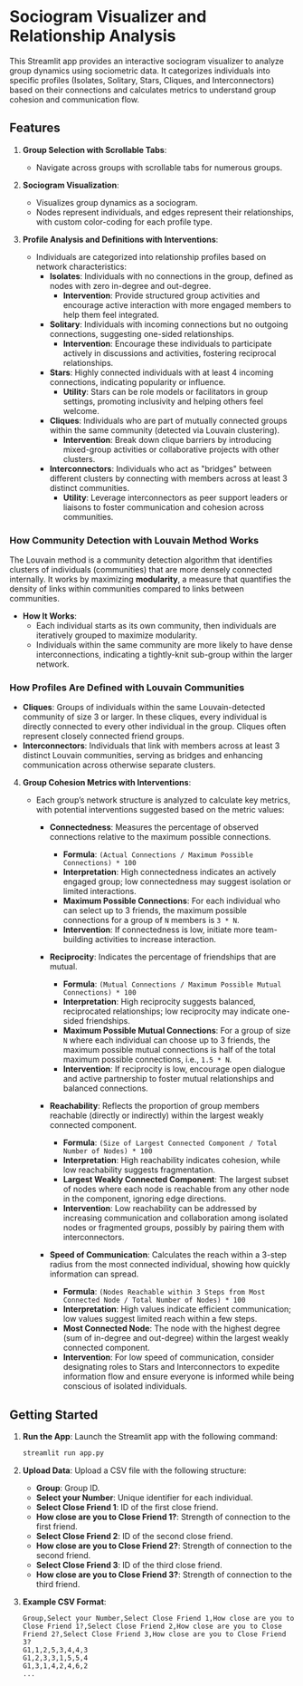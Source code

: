 # Sociogram Visualizer and Relationship Analysis

This Streamlit app provides an interactive sociogram visualizer to analyze group dynamics using sociometric data. It categorizes individuals into specific profiles (Isolates, Solitary, Stars, Cliques, and Interconnectors) based on their connections and calculates metrics to understand group cohesion and communication flow.

## Features

1. **Group Selection with Scrollable Tabs**:
   - Navigate across groups with scrollable tabs for numerous groups.

2. **Sociogram Visualization**:
   - Visualizes group dynamics as a sociogram.
   - Nodes represent individuals, and edges represent their relationships, with custom color-coding for each profile type.

3. **Profile Analysis and Definitions with Interventions**:
   - Individuals are categorized into relationship profiles based on network characteristics:
     - **Isolates**: Individuals with no connections in the group, defined as nodes with zero in-degree and out-degree.
       - **Intervention**: Provide structured group activities and encourage active interaction with more engaged members to help them feel integrated.
     - **Solitary**: Individuals with incoming connections but no outgoing connections, suggesting one-sided relationships.
       - **Intervention**: Encourage these individuals to participate actively in discussions and activities, fostering reciprocal relationships.
     - **Stars**: Highly connected individuals with at least 4 incoming connections, indicating popularity or influence.
       - **Utility**: Stars can be role models or facilitators in group settings, promoting inclusivity and helping others feel welcome.
     - **Cliques**: Individuals who are part of mutually connected groups within the same community (detected via Louvain clustering).
       - **Intervention**: Break down clique barriers by introducing mixed-group activities or collaborative projects with other clusters.
     - **Interconnectors**: Individuals who act as "bridges" between different clusters by connecting with members across at least 3 distinct communities.
       - **Utility**: Leverage interconnectors as peer support leaders or liaisons to foster communication and cohesion across communities.

### How Community Detection with Louvain Method Works

The Louvain method is a community detection algorithm that identifies clusters of individuals (communities) that are more densely connected internally. It works by maximizing **modularity**, a measure that quantifies the density of links within communities compared to links between communities.

- **How It Works**: 
  - Each individual starts as its own community, then individuals are iteratively grouped to maximize modularity.
  - Individuals within the same community are more likely to have dense interconnections, indicating a tightly-knit sub-group within the larger network.

### How Profiles Are Defined with Louvain Communities

- **Cliques**: Groups of individuals within the same Louvain-detected community of size 3 or larger. In these cliques, every individual is directly connected to every other individual in the group. Cliques often represent closely connected friend groups.
- **Interconnectors**: Individuals that link with members across at least 3 distinct Louvain communities, serving as bridges and enhancing communication across otherwise separate clusters.

4. **Group Cohesion Metrics with Interventions**:
   - Each group’s network structure is analyzed to calculate key metrics, with potential interventions suggested based on the metric values:
   
     - **Connectedness**: Measures the percentage of observed connections relative to the maximum possible connections.
       - **Formula**: `(Actual Connections / Maximum Possible Connections) * 100`
       - **Interpretation**: High connectedness indicates an actively engaged group; low connectedness may suggest isolation or limited interactions.
       - **Maximum Possible Connections**: For each individual who can select up to 3 friends, the maximum possible connections for a group of `N` members is `3 * N`.
       - **Intervention**: If connectedness is low, initiate more team-building activities to increase interaction.

     - **Reciprocity**: Indicates the percentage of friendships that are mutual.
       - **Formula**: `(Mutual Connections / Maximum Possible Mutual Connections) * 100`
       - **Interpretation**: High reciprocity suggests balanced, reciprocated relationships; low reciprocity may indicate one-sided friendships.
       - **Maximum Possible Mutual Connections**: For a group of size `N` where each individual can choose up to 3 friends, the maximum possible mutual connections is half of the total maximum possible connections, i.e., `1.5 * N`.
       - **Intervention**: If reciprocity is low, encourage open dialogue and active partnership to foster mutual relationships and balanced connections.

     - **Reachability**: Reflects the proportion of group members reachable (directly or indirectly) within the largest weakly connected component.
       - **Formula**: `(Size of Largest Connected Component / Total Number of Nodes) * 100`
       - **Interpretation**: High reachability indicates cohesion, while low reachability suggests fragmentation.
       - **Largest Weakly Connected Component**: The largest subset of nodes where each node is reachable from any other node in the component, ignoring edge directions.
       - **Intervention**: Low reachability can be addressed by increasing communication and collaboration among isolated nodes or fragmented groups, possibly by pairing them with interconnectors.

     - **Speed of Communication**: Calculates the reach within a 3-step radius from the most connected individual, showing how quickly information can spread.
       - **Formula**: `(Nodes Reachable within 3 Steps from Most Connected Node / Total Number of Nodes) * 100`
       - **Interpretation**: High values indicate efficient communication; low values suggest limited reach within a few steps.
       - **Most Connected Node**: The node with the highest degree (sum of in-degree and out-degree) within the largest weakly connected component.
       - **Intervention**: For low speed of communication, consider designating roles to Stars and Interconnectors to expedite information flow and ensure everyone is informed while being conscious of isolated individuals.

## Getting Started

1. **Run the App**: Launch the Streamlit app with the following command:
   ```bash
   streamlit run app.py
   ```

2. **Upload Data**: Upload a CSV file with the following structure:
   - **Group**: Group ID.
   - **Select your Number**: Unique identifier for each individual.
   - **Select Close Friend 1**: ID of the first close friend.
   - **How close are you to Close Friend 1?**: Strength of connection to the first friend.
   - **Select Close Friend 2**: ID of the second close friend.
   - **How close are you to Close Friend 2?**: Strength of connection to the second friend.
   - **Select Close Friend 3**: ID of the third close friend.
   - **How close are you to Close Friend 3?**: Strength of connection to the third friend.

3. **Example CSV Format**:
   ```csv
   Group,Select your Number,Select Close Friend 1,How close are you to Close Friend 1?,Select Close Friend 2,How close are you to Close Friend 2?,Select Close Friend 3,How close are you to Close Friend 3?
   G1,1,2,5,3,4,4,3
   G1,2,3,3,1,5,5,4
   G1,3,1,4,2,4,6,2
   ...
   ```
